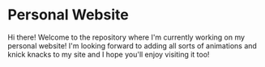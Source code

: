 # Personal Website

Hi there! Welcome to the repository where I'm currently working on my personal website! I'm looking forward to adding all sorts of animations and knick knacks to my site and I hope you'll enjoy visiting it too!